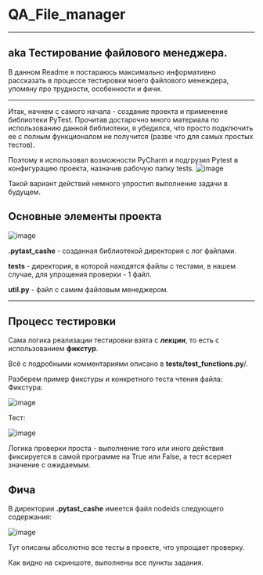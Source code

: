 # QA_File_manager
---
## aka Тестирование файлового менеджера.

В данном Readme я постараюсь максимально информативно рассказать в процессе тестировки моего файлового менеждера, упомяну про трудности, особенности и фичи.

---

Итак, начнем с самого начала - создание проекта и применение библиотеки PyTest.
Прочитав достарочно много материала по использованию данной библиотеки, я убедился, что просто подключить ее с полным функционалом не получится (разве что для самых простых тестов). 

Поэтому я использовал возможности PyCharm и подгрузил Pytest в конфигурацию проекта, назначив рабочую папку tests.
![image](https://user-images.githubusercontent.com/71213226/144398464-14358dc0-bd07-4b6e-a9c0-45cbfa134e8b.png)

Такой вариант действий немного упростил выполнение задачи в будущем.

## Основные элементы проекта
![image](https://user-images.githubusercontent.com/71213226/144399362-48376166-4c72-4852-ba18-4ee6ab5388f2.png)

**.pytast_cashe** - созданная библиотекой директория с лог файлами.

**tests** - директория, в которой находятся файлы с тестами, в нашем случае, для упрощения проверки  - 1 файл.

**util.py** - файл с самим файловым менеджером.

---

## Процесс тестировки

Сама логика реализации тестировки взята с **_лекции_**, то есть с использованием **фикстур**.

Всё с подробными комментариями описано в **tests/test_functions.py**/.

Разберем пример фикстуры и конкретного теста чтения файла:
  Фикстура:
  
  ![image](https://user-images.githubusercontent.com/71213226/144401234-de1c9718-ebb1-4e8b-9305-92c76b3f4f33.png)
  
  Тест:
  
  ![image](https://user-images.githubusercontent.com/71213226/144401332-73b502da-b531-4767-8583-6eac0d590338.png)

Логика проверки проста - выполнение того или иного действия фиксируется в самой программе на True или False, а тест всеряет значение с ожидаемым.

## Фича

В директории **.pytast_cashe** имеется файл nodeids следующего содержания:

![image](https://user-images.githubusercontent.com/71213226/144401772-70c78f86-8df2-40e9-927b-f514551d817e.png)

Тут описаны абсолютно все тесты в проекте, что упрощает проверку.

Как видно на скриншоте, выполнены все пункты задания.




